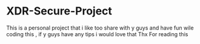 # XDR-Secure-Project
This is a personal project that i like too share with y guys and have fun wile coding this , if y guys have any tips i would love that 
Thx For reading this